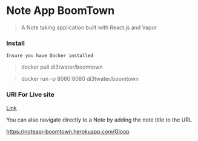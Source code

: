 # Note App BoomTown

> A Note taking application built with React.js and Vapor

### Install

```
Insure you have Docker installed
```

> docker pull di3twater/boomtown

> docker run -p 8080:8080 di3twater/boomtown

### URl For Live site

<a href="https://noteapi-boomtown.herokuapp.com">Link</a>

You can also navigate directly to a Note by adding the note title to the URL

<a href="https://noteapi-boomtown.herokuapp.com/Gloop">https://noteapi-boomtown.herokuapp.com/Gloop</a>

